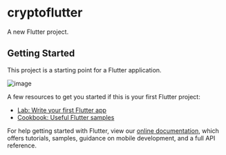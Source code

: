 # cryptoflutter

A new Flutter project.

## Getting Started

This project is a starting point for a Flutter application.

![image](https://i.ibb.co/VtFVfhC/Screenshot-1556343255.png)

A few resources to get you started if this is your first Flutter project:

- [Lab: Write your first Flutter app](https://flutter.io/docs/get-started/codelab)
- [Cookbook: Useful Flutter samples](https://flutter.io/docs/cookbook)

For help getting started with Flutter, view our 
[online documentation](https://flutter.io/docs), which offers tutorials, 
samples, guidance on mobile development, and a full API reference.
